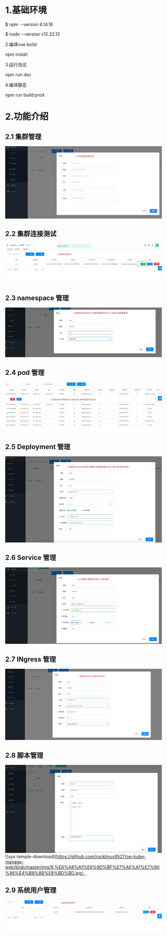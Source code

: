 # **1.基础环境**

$ npm --version
6.14.16

$ node --version
v12.22.12

2.编译vue build

npm install

3.运行测试

npm run dev

4.编译静态

npm run build:prod


# 2.功能介绍
## 2.1 集群管理
![k8s-cluster-config](https://github.com/rocklinux9527/op-kube-manage-web/blob/master/img/1.K8S%E9%9B%86%E7%BE%A4%E6%B7%BB%E5%8A%A0.jpg)
## 2.2 集群连接测试
![k8s-cluster-ping](https://github.com/rocklinux9527/op-kube-manage-web/blob/master/img/2.%E9%9B%86%E7%BE%A4%E8%BF%9E%E9%80%9A%E6%80%A7%E6%B5%8B%E8%AF%95.jpg)

## 2.3 namespace 管理
![k8s-cluster-ns](https://github.com/rocklinux9527/op-kube-manage-web/blob/master/img/3.%E5%91%BD%E5%90%8D%E7%A9%BA%E9%97%B4%E7%AE%A1%E7%90%86.jpg)

## 2.4 pod 管理
![k8s-cluster-pod](https://github.com/rocklinux9527/op-kube-manage-web/blob/master/img/4.pod%E7%AE%A1%E7%90%86.jpg)

## 2.5 Deployment 管理
![k8s-cluster-Deployment](https://github.com/rocklinux9527/op-kube-manage-web/blob/master/img/5.Deployment%20%E7%AE%A1%E7%90%86.jpg)

## 2.6 Service 管理
![k8s-cluster-service](https://github.com/rocklinux9527/op-kube-manage-web/blob/master/img/6.service%E7%AE%A1%E7%90%86.jpg)

## 2.7 INgress 管理
![k8s-cluster-ingress](https://github.com/rocklinux9527/op-kube-manage-web/blob/master/img/7.ingress%E7%AE%A1%E7%90%86.jpg)

## 2.8 脚本管理
![sys-temple](https://github.com/rocklinux9527/op-kube-manage-web/blob/master/img/8.%E6%A8%A1%E6%9D%BF%E6%B7%BB%E5%8A%A0.jpg)
![sys-temple-download](https://github.com/rocklinux9527/op-kube-manage-web/blob/master/img/9.%E6%A8%A1%E6%9D%BF%E7%AE%A1%E7%90%86%E4%B8%8B%E8%BD%BD.jpg）

## 2.9 系统用户管理
![sys-ns](https://github.com/rocklinux9527/op-kube-manage-web/blob/master/img/10.%E7%B3%BB%E7%BB%9F%E7%94%A8%E6%88%B7.jpg)

